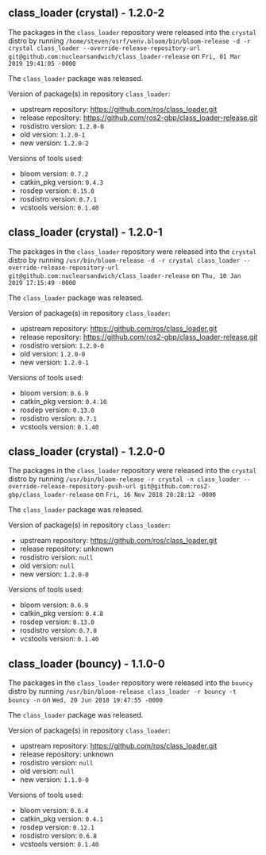 ## class_loader (crystal) - 1.2.0-2

The packages in the `class_loader` repository were released into the `crystal` distro by running `/home/steven/osrf/venv.bloom/bin/bloom-release -d -r crystal class_loader --override-release-repository-url git@github.com:nuclearsandwich/class_loader-release` on `Fri, 01 Mar 2019 19:41:05 -0000`

The `class_loader` package was released.

Version of package(s) in repository `class_loader`:

- upstream repository: https://github.com/ros/class_loader.git
- release repository: https://github.com/ros2-gbp/class_loader-release.git
- rosdistro version: `1.2.0-0`
- old version: `1.2.0-1`
- new version: `1.2.0-2`

Versions of tools used:

- bloom version: `0.7.2`
- catkin_pkg version: `0.4.3`
- rosdep version: `0.15.0`
- rosdistro version: `0.7.1`
- vcstools version: `0.1.40`


## class_loader (crystal) - 1.2.0-1

The packages in the `class_loader` repository were released into the `crystal` distro by running `/usr/bin/bloom-release -d -r crystal class_loader --override-release-repository-url git@github.com:nuclearsandwich/class_loader-release` on `Thu, 10 Jan 2019 17:15:49 -0000`

The `class_loader` package was released.

Version of package(s) in repository `class_loader`:

- upstream repository: https://github.com/ros/class_loader.git
- release repository: https://github.com/ros2-gbp/class_loader-release.git
- rosdistro version: `1.2.0-0`
- old version: `1.2.0-0`
- new version: `1.2.0-1`

Versions of tools used:

- bloom version: `0.6.9`
- catkin_pkg version: `0.4.10`
- rosdep version: `0.13.0`
- rosdistro version: `0.7.1`
- vcstools version: `0.1.40`


## class_loader (crystal) - 1.2.0-0

The packages in the `class_loader` repository were released into the `crystal` distro by running `/usr/bin/bloom-release -r crystal -n class_loader --override-release-repository-push-url git@github.com:ros2-gbp/class_loader-release` on `Fri, 16 Nov 2018 20:28:12 -0000`

The `class_loader` package was released.

Version of package(s) in repository `class_loader`:

- upstream repository: https://github.com/ros/class_loader.git
- release repository: unknown
- rosdistro version: `null`
- old version: `null`
- new version: `1.2.0-0`

Versions of tools used:

- bloom version: `0.6.9`
- catkin_pkg version: `0.4.8`
- rosdep version: `0.13.0`
- rosdistro version: `0.7.0`
- vcstools version: `0.1.40`


## class_loader (bouncy) - 1.1.0-0

The packages in the `class_loader` repository were released into the `bouncy` distro by running `/usr/bin/bloom-release class_loader -r bouncy -t bouncy -n` on `Wed, 20 Jun 2018 19:47:55 -0000`

The `class_loader` package was released.

Version of package(s) in repository `class_loader`:

- upstream repository: https://github.com/ros/class_loader.git
- release repository: unknown
- rosdistro version: `null`
- old version: `null`
- new version: `1.1.0-0`

Versions of tools used:

- bloom version: `0.6.4`
- catkin_pkg version: `0.4.1`
- rosdep version: `0.12.1`
- rosdistro version: `0.6.8`
- vcstools version: `0.1.40`


